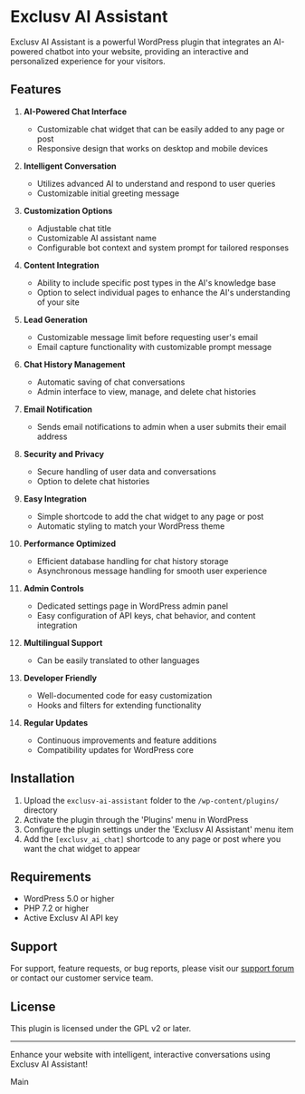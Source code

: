 # Exclusv AI Assistant

Exclusv AI Assistant is a powerful WordPress plugin that integrates an AI-powered chatbot into your website, providing an interactive and personalized experience for your visitors.

## Features

1. **AI-Powered Chat Interface**
   - Customizable chat widget that can be easily added to any page or post
   - Responsive design that works on desktop and mobile devices

2. **Intelligent Conversation**
   - Utilizes advanced AI to understand and respond to user queries
   - Customizable initial greeting message

3. **Customization Options**
   - Adjustable chat title
   - Customizable AI assistant name
   - Configurable bot context and system prompt for tailored responses

4. **Content Integration**
   - Ability to include specific post types in the AI's knowledge base
   - Option to select individual pages to enhance the AI's understanding of your site

5. **Lead Generation**
   - Customizable message limit before requesting user's email
   - Email capture functionality with customizable prompt message

6. **Chat History Management**
   - Automatic saving of chat conversations
   - Admin interface to view, manage, and delete chat histories

7. **Email Notification**
   - Sends email notifications to admin when a user submits their email address

8. **Security and Privacy**
   - Secure handling of user data and conversations
   - Option to delete chat histories

9. **Easy Integration**
   - Simple shortcode to add the chat widget to any page or post
   - Automatic styling to match your WordPress theme

10. **Performance Optimized**
    - Efficient database handling for chat history storage
    - Asynchronous message handling for smooth user experience

11. **Admin Controls**
    - Dedicated settings page in WordPress admin panel
    - Easy configuration of API keys, chat behavior, and content integration

12. **Multilingual Support**
    - Can be easily translated to other languages

13. **Developer Friendly**
    - Well-documented code for easy customization
    - Hooks and filters for extending functionality

14. **Regular Updates**
    - Continuous improvements and feature additions
    - Compatibility updates for WordPress core

## Installation

1. Upload the `exclusv-ai-assistant` folder to the `/wp-content/plugins/` directory
2. Activate the plugin through the 'Plugins' menu in WordPress
3. Configure the plugin settings under the 'Exclusv AI Assistant' menu item
4. Add the `[exclusv_ai_chat]` shortcode to any page or post where you want the chat widget to appear

## Requirements

- WordPress 5.0 or higher
- PHP 7.2 or higher
- Active Exclusv AI API key

## Support

For support, feature requests, or bug reports, please visit our [support forum](https://support.exclusv.ai) or contact our customer service team.

## License

This plugin is licensed under the GPL v2 or later.

---

Enhance your website with intelligent, interactive conversations using Exclusv AI Assistant!

Main